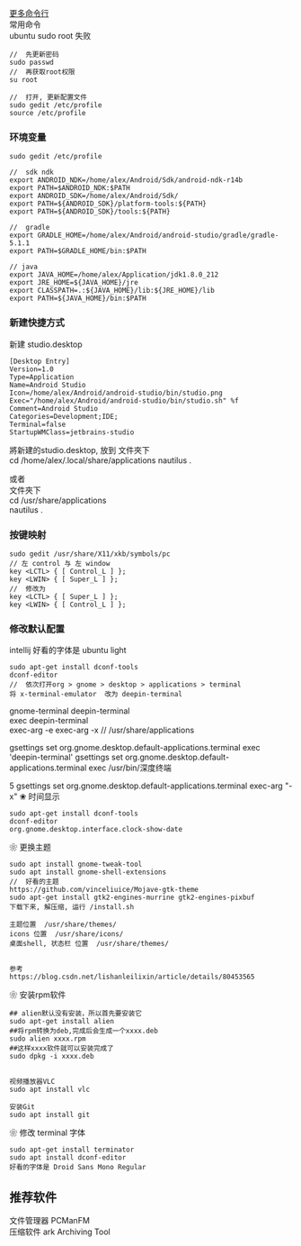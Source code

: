 [更多命令行](/Linux/linux_cmd.md)  
常用命令  
ubuntu sudo root 失败  
```
//  先更新密码  
sudo passwd
//  再获取root权限
su root  

//  打开, 更新配置文件  
sudo gedit /etc/profile  
source /etc/profile  
```


### 环境变量  
```
sudo gedit /etc/profile    

//  sdk ndk  
export ANDROID_NDK=/home/alex/Android/Sdk/android-ndk-r14b
export PATH=$ANDROID_NDK:$PATH
export ANDROID_SDK=/home/alex/Android/Sdk/
export PATH=${ANDROID_SDK}/platform-tools:${PATH}
export PATH=${ANDROID_SDK}/tools:${PATH}

//  gradle 
export GRADLE_HOME=/home/alex/Android/android-studio/gradle/gradle-5.1.1
export PATH=$GRADLE_HOME/bin:$PATH  

// java
export JAVA_HOME=/home/alex/Application/jdk1.8.0_212
export JRE_HOME=${JAVA_HOME}/jre   
export CLASSPATH=.:${JAVA_HOME}/lib:${JRE_HOME}/lib    
export PATH=${JAVA_HOME}/bin:$PATH 
```
### 新建快捷方式    
新建 studio.desktop  
```
[Desktop Entry]
Version=1.0
Type=Application
Name=Android Studio
Icon=/home/alex/Android/android-studio/bin/studio.png
Exec="/home/alex/Android/android-studio/bin/studio.sh" %f
Comment=Android Studio
Categories=Development;IDE;
Terminal=false
StartupWMClass=jetbrains-studio
```
將新建的studio.desktop, 放到 
文件夾下  
cd /home/alex/.local/share/applications 
nautilus .


或者  
文件夾下  
cd /usr/share/applications    
nautilus .  
### 按键映射  
```
sudo gedit /usr/share/X11/xkb/symbols/pc  
// 左 control 与 左 window  
key <LCTL> { [ Control_L ] };
key <LWIN> { [ Super_L ] };
//  修改为 
key <LCTL> { [ Super_L ] };
key <LWIN> { [ Control_L ] };
```
### 修改默认配置  
intellij  好看的字体是 ubuntu light   

```
sudo apt-get install dconf-tools  
dconf-editor 
//  依次打开org > gnome > desktop > applications > terminal
将 x-terminal-emulator  改为 deepin-terminal 
```
gnome-terminal
deepin-terminal  
exec  deepin-terminal  
exec-arg -e 
exec-arg -x
//  /usr/share/applications

gsettings set org.gnome.desktop.default-applications.terminal exec 'deepin-terminal'
 gsettings set org.gnome.desktop.default-applications.terminal exec /usr/bin/深度终端

5 gsettings set org.gnome.desktop.default-applications.terminal exec-arg "-x"
❀ 时间显示  
```
sudo apt-get install dconf-tools  
dconf-editor 
org.gnome.desktop.interface.clock-show-date 
```  
❀ 更换主题  
```
sudo apt install gnome-tweak-tool
sudo apt install gnome-shell-extensions
//  好看的主题  
https://github.com/vinceliuice/Mojave-gtk-theme  
sudo apt-get install gtk2-engines-murrine gtk2-engines-pixbuf  
下载下来, 解压缩, 运行 /install.sh  

主题位置  /usr/share/themes/  
icons 位置  /usr/share/icons/  
桌面shell, 状态栏 位置  /usr/share/themes/  


参考  
https://blog.csdn.net/lishanleilixin/article/details/80453565  
```
❀ 安装rpm软件  
```
## alien默认没有安装，所以首先要安装它
sudo apt-get install alien 
##将rpm转换为deb,完成后会生成一个xxxx.deb
sudo alien xxxx.rpm 
##这样xxxx软件就可以安装完成了
sudo dpkg -i xxxx.deb 


视频播放器VLC
sudo apt install vlc  

安装Git  
sudo apt install git  
```
❀ 修改 terminal 字体  
```
sudo apt-get install terminator  
sudo apt install dconf-editor  
好看的字体是 Droid Sans Mono Regular  
```
## 推荐软件  
文件管理器      PCManFM  
压缩软件          ark  Archiving Tool  



